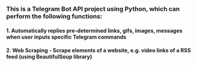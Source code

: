 ### This is a Telegram Bot API project using Python, which can perform the following functions:
#### 1. Automatically replies pre-determined links, gifs, images, messages when user inputs specific Telegram commands
#### 2. Web Scraping - Scrape elements of a website, e.g. video links of a RSS feed (using BeautifulSoup library)
